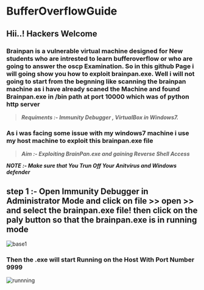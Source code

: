 # BufferOverflowGuide


## Hii..! Hackers Welcome 

### Brainpan is a vulnerable virtual machine designed for New students who are intrested to learn bufferoverflow or who are going to answer the oscp Examination. So in this github Page i will going show you how to exploit brainpan.exe. Well i will not going to start from the begnning like scanning the brainpan machine as i have already scaned the Machine and found Brainpan.exe in /bin path at port 10000 which was of python http server 



>***Requiments :- Immunity Debugger , VirtualBox in Windows7.***



### As i was facing some issue with my windows7 machine i use my host machine to exploit this brainpan.exe file 



>***Aim :- Exploiting BrainPan.exe and gaining Reverse Shell Access***



***NOTE :- Make sure that You Trun Off Your Anitvirus and Windows defender*** 

## step 1 :- Open Immunity Debugger in Administrator Mode and click on file >> open >> and select the brainpan.exe file! then click on the paly button so that the brainpan.exe is in running mode



![base1](https://user-images.githubusercontent.com/102399357/232192974-d27a2cdc-ba1c-469e-9147-792f0c30cdad.PNG)

### Then the .exe will start Running on the Host With Port Number 9999

![runnning](https://user-images.githubusercontent.com/102399357/232191959-ab9db141-5b4f-4e98-a922-214048c3bbd5.PNG)
